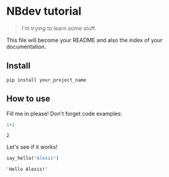 # NBdev tutorial
> I'm trying to learn some stuff.


This file will become your README and also the index of your documentation.

## Install

`pip install your_project_name`

## How to use

Fill me in please! Don't forget code examples:

```python
1+1
```




    2



Let's see if it works!

```python
say_hello("Alexis")
```




    'Hello Alexis!'


